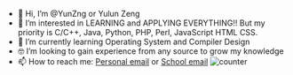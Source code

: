- 👋 Hi, I’m @YunZng or Yulun Zeng
- 👀 I’m interested in LEARNING and APPLYING EVERYTHING!! But my priority is C/C++, Java, Python, PHP, Perl, JavaScript HTML CSS.
- 🌱 I’m currently learning Operating System and Compiler Design
- 🤓 I’m looking to gain experience from any source to grow my knowledge
- 📫 How to reach me: [Personal email](mailto:yulunliss001@gmail.com) or [School email](mailto:yzeng33@jhu.edu)
![counter](https://eno0imfnqagd9pq.m.pipedream.net)
